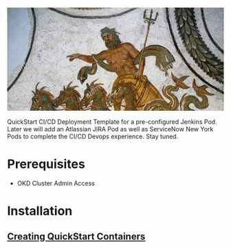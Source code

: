 ![Intro](./docs/triton-mosaic.jpg)

QuickStart CI/CD Deployment Template for a pre-configured Jenkins Pod. Later we will add an Atlassian JIRA Pod as well as ServiceNow New York Pods to complete the CI/CD Devops experience. Stay tuned.

# Prerequisites

* OKD Cluster Admin Access

# Installation

## [Creating QuickStart Containers](./docs/QuickStartContainers.md)